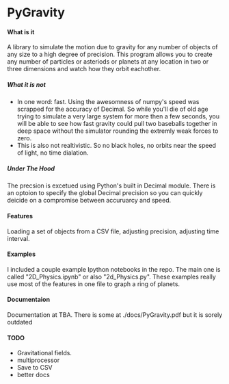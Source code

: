 # PyGravity

#### What is it
A library to simulate the motion due to gravity for any number of objects of any size to a high degree of precision. This program allows you to create any number of particles or asteriods or planets at any location in two or three dimensions and watch how they orbit eachother. 
##### What it is not

-  In one word: fast. Using the awesomness of numpy's speed was scrapped for the accuracy of Decimal. So while you'll die of old age trying to simulate a very large system for more then a few seconds, you will be able to see how fast gravity could pull two baseballs together in deep space without the simulator rounding the extremly weak forces to zero.
-  This is also not realtivistic. So no black holes, no orbits near the speed of light, no time dialation. 

##### Under The Hood
The precsion is excetued using Python's built in Decimal module. There is an optoion to specify the global Decimal precision so you can quickly deicide on a compromise between accuruarcy and speed.

#### Features
Loading a set of objects from a CSV file, adjusting precision, adjusting time interval.
#### Examples
I included a couple example Ipython notebooks in the repo. The main one is called "2D_Physics.ipynb" or also "2d_Physics.py". These examples really use most of the features in one file to graph a ring of planets.
#### Documentaion
Documentation at TBA.
There is some at ./docs/PyGravity.pdf but it is sorely outdated

#### TODO
- Gravitational fields. 
- multiprocessor
- Save to CSV
- better docs


